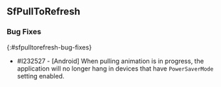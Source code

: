 ## SfPullToRefresh

### Bug Fixes
{:#sfpulltorefresh-bug-fixes}

* \#I232527 - [Android] When pulling animation is in progress, the application will no longer hang in devices that have `PowerSaverMode` setting enabled.
